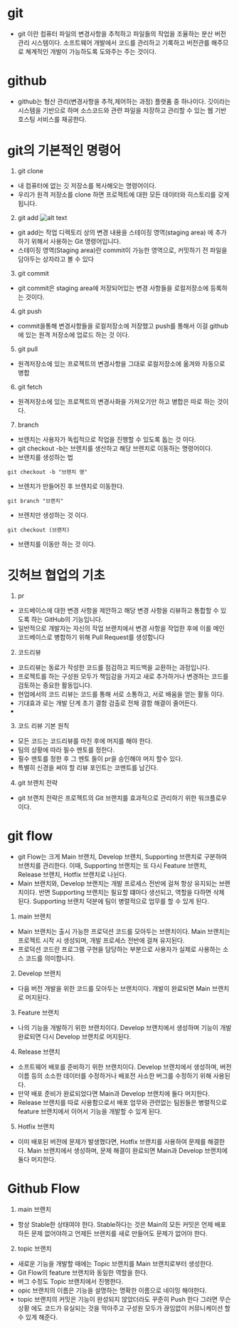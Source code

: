 # git
- git 이란 컴퓨터 파일의 변경사항을 추척하고 파일들의 작업을 조율하는 분산 버전 관리 시스템이다. 소프트웨어 개발에서 코드를 관리하고 기록하고 버전관를 해주므로 쳬계적인 개발이 가능하도록 도와주는 주는 것이다.
# github
- github는 형산 관리(변경사항을 추적,제어하는 과정) 플랫품 중 하나이다. 깃이라는 시스템을 기반으로 하며 소스코드와 관련 파일을 저장하고 관리할 수 있는 웹 기반 호스팅 서비스를 재공한다.
# git의 기본적인 명령어
1. git clone
- 내 컴퓨터에 없는 깃 저장소를 복사해오는 명령어이다.
- 우리가 원격 저장소를 clone 하면 프로젝트에 대한 모든 데이터와 히스토리를 갖게 됩니다.
2. git add
![alt text](image.png) 
- git add는 작업 디렉토리 상의 변경 내용을 스테이징 영역(staging area) 에 추가하기 위해서 사용하는 Git 명령어입니다.
- 스테이징 영역(Staging area)란 commit이 가능한 영역으로, 커밋하기 전 파일을 담아두는 상자라고 볼 수 있다
3. git commit 
- git commit은 staging area에 저장되어있는 변경 사항들을 로컬저장소에 등록하는 것이다.
4. git push
- commit을통해 변경사항들을 로컬저장소에 저장했고 push를 통해서 이걸 github에 있는 원격 저장소에 업로드 하는 것 이다.
5.  git pull
- 원격저장소에 있는 프로젝트의 변경사항을 그대로 로컬저장소에 옮겨와 자동으로 병합
6. git fetch
- 원격저장소에 있는 프로젝트의 변경사화을 가져오기만 하고 병합은 따로 하는 것이다.
7. branch
- 브렌치는 사용자가 독립적으로 작업을 진행할 수 있도록 돕는 것 이다.
- git checkout -b는 브렌치를 생산하고 해당 브렌치로 이동하는 명령어이다.
- 브랜치를 생성하는 법
```
git checkout -b "브렌치 명"
```
- 브렌치가 만들어진 후 브렌치로 이동한다.
``` 
git branch "브랜치"
```
- 브렌치만 생성하는 것 이다.
```
git checkout (브랜치)
``` 
- 브랜치를 이동만 하는 것 이다.

# 깃허브 협업의 기초
1. pr 
- 코드베이스에 대한 변경 사항을 제안하고 해당 변경 사항을 리뷰하고 통합할 수 있도록 하는 GitHub의 기능입니다. 
- 일반적으로 개발자는 자신의 작업 브랜치에서 변경 사항을 작업한 후에 이를 메인 코드베이스로 병합하기 위해 Pull Request를 생성합니다
2. 코드리뷰
- 코드리뷰는 동료가 작성한 코드를 점검하고 피드백을 교환하는 과정입니다. 
- 프로젝트를 하는 구성원 모두가 책임감을 가지고 새로 추가하거나 변경하는 코드를 검토하는 중요한 활동입니다.
- 현업에서의 코드 리뷰는 코드를 통해 서로 소통하고, 서로 배움을 얻는 활동 이다.
- 기대효과 로는 개발 단계 초기 결함 검출로 전체 결함 해결이 줄어든다.
- 
3.  코드 리뷰 기본 원칙
- 모든 코드는 코드리뷰를 마친 후에 머지를 해야 한다.
- 팀의 상황에 따라 필수 멘토를 정한다.
- 필수 멘토를 정한 후 그 멘토 들이 pr을 승인해야 머지 할수 있다.
- 특별히 신경을 써야 할 리뷰 포인트는 코멘트를 남긴다.

4. git 브랜치 전략
- git 브랜치 전략은 프로젝트의 Git 브랜치를 효과적으로 관리하기 위한 워크플로우이다. 

# git flow 
- git Flow는 크게 Main 브랜치, Develop 브랜치, Supporting 브랜치로 구분하여 브랜치를 관리한다. 이때, Supporting 브랜치는 또 다시 Feature 브랜치, Release 브랜치, Hotfix 브랜치로 나뉜다.
- Main 브랜치와, Develop 브랜치는 개발 프로세스 전반에 걸쳐 항상 유지되는 브랜치이다. 반면 Supporting 브랜치는 필요할 떄마다 생선되고, 역할을 다하면 삭제 된다. Supporting 브랜치 덕분에 팀이 병렬적으로 업무를 할 수 있게 된다.
1. main 브랜치
- Main 브랜치는 출시 가능한 프로덕션 코드를 모아두는 브랜치이다. Main 브랜치는 프로젝트 시작 시 생성되며, 개발 프로세스 전반에 걸쳐 유지된다. 
- 프로덕션 코드란 프로그램 구현을 담당하는 부분으로 사용자가 실제로 사용하는 소스 코드를 의미합니다.
2. Develop 브랜치
- 다음 버전 개발을 위한 코드를 모아두는 브랜치이다. 개발이 완료되면 Main 브랜치로 머지된다.
3. Feature 브랜치
- 나의 기능을 개발하기 위한 브랜치이다. Develop 브랜치에서 생성하며 기능이 개발 완료되면 다시 Develop 브랜치로 머지된다.
4. Release 브랜치
- 소프트웨어 배포를 준비하기 위한 브랜치이다. Develop 브랜치에서 생성하며, 버전 이름 등의 소소한 데이터를 수정하거나 배포전 사소한 버그를 수정하기 위해 사용된다.
- 만약  배포 준비가 완료되었다면 Main과 Develop 브랜치에 둘다 머지한다.
- Release 브랜치를 따로 사용함으로서 배포 업무와 관련없는 팀원들은 병렬적으로 feature 브랜치에서 이어서 기능을 개발할 수 있게 된다.
5. Hotfix 브랜치
- 이미 배포된 버전에 문제가 발생했다면, Hotfix 브랜치를 사용하여 문제를 해결한다. Main 브랜치에서 생성하며, 문제 해결이 완료되면 Main과 Develop 브랜치에 둘다 머지한다.
# Github Flow
1. main 브랜치
- 항상 Stable한 상태여야 한다. Stable하다는 것은 Main의 모든 커밋은 언제 배포하든 문제 없어야하고 언제든 브랜치를 새로 만들어도 문제가 없어야 한다.
2. topic 브랜치
- 새로운 기능을 개발할 때에는 Topic 브랜치를 Main 브랜치로부터 생성한다. 
- Git Flow의 feature 브랜치와 동일한 역할을 한다.
- 버그 수정도  Topic 브랜치에서 진행한다.
- opic 브랜치의 이름은 기능을 설명하는 명확한 이름으로 네이밍 해야한다.
- topic 브랜치의 커밋은 기능이 완성되지 않았더라도 꾸준히 Push 한다 그러면 무슨 상황 에도 코드가 유실되는 것을 막아주고 구성원 모두가 끊임없이 커뮤니케이션 할 수 있게 해준다.

